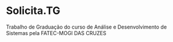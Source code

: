 # Solicita.TG
Trabalho de Graduação do curso de Análise e Desenvolvimento de Sistemas pela FATEC-MOGI DAS CRUZES
